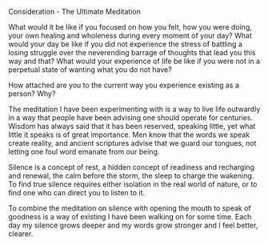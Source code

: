 Consideration - The Ultimate Meditation 

What would it be like if you focused on how you felt, how you were doing, your own healing and wholeness during every moment of your day? 
What would your day be like if you did not experience the stress of battling a losing struggle over the neverending barrage of thoughts that lead you this way and that? 
What would your experience of life be like if you were not in a perpetual state of wanting what you do not have? 

How attached are you to the current way you experience existing as a person? 
Why? 

The meditation I have been experimenting with is a way to live life outwardly in a way that people have been advising one should operate for centuries. 
Wisdom has always said that it has been reserved, speaking little, yet what little it speaks is of great importance. 
Men know that the words we speak create reality, and ancient scriptures advise that we guard our tongues, not letting one foul word emanate from our being.

Silence is a concept of rest, a hidden concept of readiness and recharging and renewal, the calm before the storm, the sleep to charge the wakening. To find true silence requires either isolation in the real world of nature, or to find one who can direct you to listen to it.

To combine the meditation on silence with opening the mouth to speak of goodness is a way of existing I have been walking on for some time. 
Each day my silence grows deeper and my words grow stronger and I feel better, clearer. 

